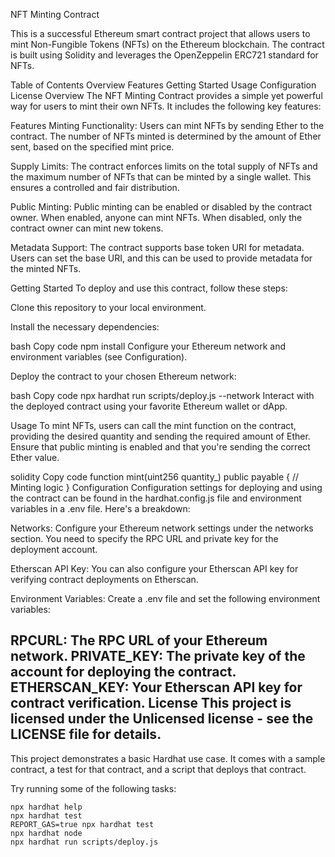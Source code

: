 NFT Minting Contract

This is a successful Ethereum smart contract project that allows users to mint Non-Fungible Tokens (NFTs) on the Ethereum blockchain. The contract is built using Solidity and leverages the OpenZeppelin ERC721 standard for NFTs.

Table of Contents
Overview
Features
Getting Started
Usage
Configuration
License
Overview
The NFT Minting Contract provides a simple yet powerful way for users to mint their own NFTs. It includes the following key features:

Features
Minting Functionality: Users can mint NFTs by sending Ether to the contract. The number of NFTs minted is determined by the amount of Ether sent, based on the specified mint price.

Supply Limits: The contract enforces limits on the total supply of NFTs and the maximum number of NFTs that can be minted by a single wallet. This ensures a controlled and fair distribution.

Public Minting: Public minting can be enabled or disabled by the contract owner. When enabled, anyone can mint NFTs. When disabled, only the contract owner can mint new tokens.

Metadata Support: The contract supports base token URI for metadata. Users can set the base URI, and this can be used to provide metadata for the minted NFTs.

Getting Started
To deploy and use this contract, follow these steps:

Clone this repository to your local environment.

Install the necessary dependencies:

bash
Copy code
npm install
Configure your Ethereum network and environment variables (see Configuration).

Deploy the contract to your chosen Ethereum network:

bash
Copy code
npx hardhat run scripts/deploy.js --network <network-name>
Interact with the deployed contract using your favorite Ethereum wallet or dApp.

Usage
To mint NFTs, users can call the mint function on the contract, providing the desired quantity and sending the required amount of Ether. Ensure that public minting is enabled and that you're sending the correct Ether value.

solidity
Copy code
function mint(uint256 quantity_) public payable {
    // Minting logic
}
Configuration
Configuration settings for deploying and using the contract can be found in the hardhat.config.js file and environment variables in a .env file. Here's a breakdown:

Networks: Configure your Ethereum network settings under the networks section. You need to specify the RPC URL and private key for the deployment account.

Etherscan API Key: You can also configure your Etherscan API key for verifying contract deployments on Etherscan.

Environment Variables: Create a .env file and set the following environment variables:

RPCURL: The RPC URL of your Ethereum network.
PRIVATE_KEY: The private key of the account for deploying the contract.
ETHERSCAN_KEY: Your Etherscan API key for contract verification.
License
This project is licensed under the Unlicensed license - see the LICENSE file for details.
----------------------------------------------------------------------------------------------

This project demonstrates a basic Hardhat use case. It comes with a sample contract, a test for that contract, and a script that deploys that contract.

Try running some of the following tasks:

```shell
npx hardhat help
npx hardhat test
REPORT_GAS=true npx hardhat test
npx hardhat node
npx hardhat run scripts/deploy.js
```
